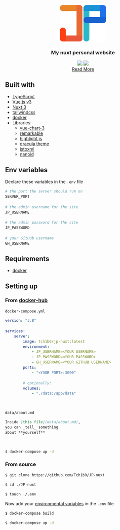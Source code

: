 <div align="center">
    <a href="https://johannespour.de"><img src="./public/logo.png" width="150px" /></a>
    <br>
    <h3>My nuxt personal website</h3>
    <img src="https://img.shields.io/github/license/Tch1b0/JP-nuxt" width="88px" />
    <img src="https://img.shields.io/github/workflow/status/Tch1b0/JP-nuxt/ci?label=ci" width="80px" />
    <br>
    <a href="https://johannespour.de/projects/451393301">Read More</a>
</div>

## Built with

-   [TypeScript](https://www.typescriptlang.org/)
-   [Vue.js v3](https://v3.vuejs.org/)
-   [Nuxt 3](http://v3.nuxtjs.org/)
-   [tailwindcss](https://tailwindcss.com/)
-   [docker](https://www.docker.com/)
-   Libraries:
    -   [vue-chart-3](https://github.com/victorgarciaesgi/vue-chart-3)
    -   [remarkable](https://www.npmjs.com/package/remarkable)
    -   [highlight.js](https://www.npmjs.com/package/highlight.js)
    -   [dracula theme](https://github.com/dracula/highlightjs)
    -   [jstoxml](https://github.com/davidcalhoun/jstoxml)
    -   [nanoid](https://github.com/ai/nanoid)

## Env variables

Declare these variables in the `.env` file

```bash
# the port the server should run on
SERVER_PORT

# the admin username for the site
JP_USERNAME

# the admin password for the site
JP_PASSWORD

# your GitHub username
GH_USERNAME
```

## Requirements

-   [docker](https://docker.com)

## Setting up

### From [docker-hub](https://hub.docker.com/)

`docker-compose.yml`

```yaml
version: "3.8"

services:
    server:
        image: tch1b0/jp-nuxt:latest
        environment:
            - JP_USERNAME=<YOUR USERNAME>
            - JP_PASSWORD=<YOUR PASSWORD>
            - GH_USERNAME=<YOUR GITHUB USERNAME>
        ports:
            - "<YOUR PORT>:3000"

        # optionally:
        volumes:
            - "./data:/app/data"
```
<br>

`data/about.md`

```md
Inside [this file](data/about.md),
you can _tell_ something
about **yourself**
```

<br>

```bash
$ docker-compose up -d
```

### From source

```bash
$ git clone https://github.com/Tch1b0/JP-nuxt
```

```bash
$ cd ./JP-nuxt
```

```bash
$ touch ./.env
```

Now add your [environmental variables](#env-variables) in the `.env` file

```bash
$ docker-compose build
```

```bash
$ docker-compose up -d
```
